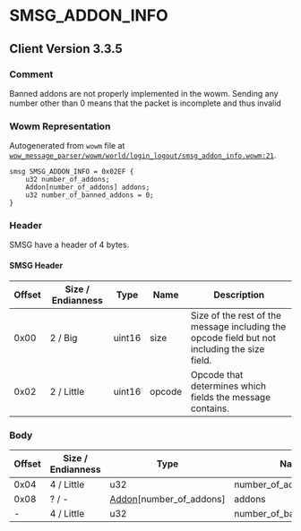 # SMSG_ADDON_INFO

## Client Version 3.3.5

### Comment

Banned addons are not properly implemented in the wowm. Sending any number other than 0 means that the packet is incomplete and thus invalid

### Wowm Representation

Autogenerated from `wowm` file at [`wow_message_parser/wowm/world/login_logout/smsg_addon_info.wowm:21`](https://github.com/gtker/wow_messages/tree/main/wow_message_parser/wowm/world/login_logout/smsg_addon_info.wowm#L21).
```rust,ignore
smsg SMSG_ADDON_INFO = 0x02EF {
    u32 number_of_addons;
    Addon[number_of_addons] addons;
    u32 number_of_banned_addons = 0;
}
```
### Header

SMSG have a header of 4 bytes.

#### SMSG Header

| Offset | Size / Endianness | Type   | Name   | Description |
| ------ | ----------------- | ------ | ------ | ----------- |
| 0x00   | 2 / Big           | uint16 | size   | Size of the rest of the message including the opcode field but not including the size field.|
| 0x02   | 2 / Little        | uint16 | opcode | Opcode that determines which fields the message contains.|

### Body

| Offset | Size / Endianness | Type | Name | Description | Comment |
| ------ | ----------------- | ---- | ---- | ----------- | ------- |
| 0x04 | 4 / Little | u32 | number_of_addons |  |  |
| 0x08 | ? / - | [Addon](addon.md)[number_of_addons] | addons |  |  |
| - | 4 / Little | u32 | number_of_banned_addons |  |  |

